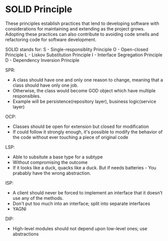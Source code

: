 # SOLID Principle

These principles establish practices that lend to developing software with considerations for maintaining and extending as the project grows. Adopting these practices can also contribute to avoiding code smells and refactoring code for software development.

SOLID stands for:
S - Single-responsiblity Principle
O - Open-closed Principle
L - Liskov Substitution Principle
I - Interface Segregation Principle
D - Dependency Inversion Principle

SPR:
- A class should have one and only one reason to change, meaning that a class should have only one job.
- Otherwise, the class would become GOD object which have multiple responsibles.
- Example will be persistence(repository layer), business logic(service layer)

OCP:
- Classes should be open for extension but closed for modification
- If could follow it strongly enough, it's possible to modify the behavior of the code without ever touching a piece of original code

LSP:
- Able to subsitute a base type for a subtype
- Without compromising the outcome
- If it looks like a duck, quacks like a duck. But if needs batteries - You prabably have the wrong abstraction.

ISP:
- A client should never be forced to implement an interface that it doesn’t use any of the methods.
- Don't put too much into an interface; split into separate interfaces
- YAGNI

DIP:
- High-level modules should not depend upon low-level ones; use abstractions 
